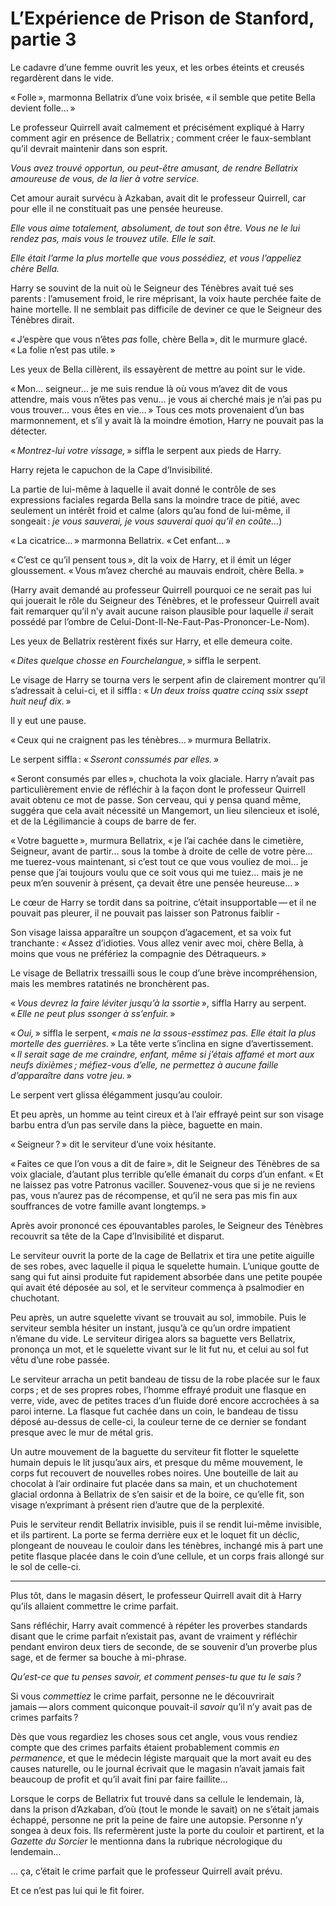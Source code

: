 # L’Expérience de Prison de Stanford, partie 3


Le cadavre d’une femme ouvrit les yeux, et les orbes éteints et creusés
regardèrent dans le vide.

« Folle », marmonna Bellatrix d’une voix brisée, « il semble que petite
Bella devient folle… »

Le professeur Quirrell avait calmement et précisément expliqué à Harry
comment agir en présence de Bellatrix ; comment créer le faux-semblant
qu’il devrait maintenir dans son esprit.

*Vous avez trouvé opportun, ou peut-être amusant, de rendre Bellatrix
amoureuse de vous, de la lier à votre service.*

Cet amour aurait survécu à Azkaban, avait dit le professeur Quirrell,
car pour elle il ne constituait pas une pensée heureuse.

*Elle vous aime totalement, absolument, de tout son être. Vous ne le lui
rendez pas, mais vous le trouvez utile. Elle le sait.*

*Elle était l’arme la plus mortelle que vous possédiez, et vous
l’appeliez chère Bella.*

Harry se souvint de la nuit où le Seigneur des Ténèbres avait tué ses
parents : l’amusement froid, le rire méprisant, la voix haute perchée
faite de haine mortelle. Il ne semblait pas difficile de deviner ce que
le Seigneur des Ténèbres dirait.

« J’espère que vous n’êtes *pas* folle, chère Bella », dit le murmure
glacé. « La folie n’est pas utile. »

Les yeux de Bella cillèrent, ils essayèrent de mettre au point sur le
vide.

« Mon… seigneur… je me suis rendue là où vous m’avez dit de vous
attendre, mais vous n’êtes pas venu… je vous ai cherché mais je n’ai pas
pu vous trouver… vous êtes en vie… » Tous ces mots provenaient d’un bas
marmonnement, et s’il y avait là la moindre émotion, Harry ne pouvait
pas la détecter.

« *Montrez-lui votre vissage,* » siffla le serpent aux pieds de Harry.

Harry rejeta le capuchon de la Cape d’Invisibilité.

La partie de lui-même à laquelle il avait donné le contrôle de ses
expressions faciales regarda Bella sans la moindre trace de pitié, avec
seulement un intérêt froid et calme (alors qu’au fond de lui-même, il
songeait : *je vous sauverai, je vous sauverai quoi qu’il en coûte…*)

« La cicatrice… » marmonna Bellatrix. « Cet enfant… »

« C’est ce qu’il pensent tous », dit la voix de Harry, et il émit un léger
gloussement. « Vous m’avez cherché au mauvais endroit, chère Bella. »

(Harry avait demandé au professeur Quirrell pourquoi ce ne serait pas
lui qui jouerait le rôle du Seigneur des Ténèbres, et le professeur
Quirrell avait fait remarquer qu’il n’y avait aucune raison plausible
pour laquelle *il* serait possédé par l’ombre de
Celui-Dont-Il-Ne-Faut-Pas-Prononcer-Le-Nom).

Les yeux de Bellatrix restèrent fixés sur Harry, et elle demeura coite.

« *Dites quelque chosse en Fourchelangue,* » siffla le serpent.

Le visage de Harry se tourna vers le serpent afin de clairement montrer
qu’il s’adressait à celui-ci, et il siffla : « *Un deux troiss quatre
ccinq ssix ssept huit neuf dix.* »

Il y eut une pause.

« Ceux qui ne craignent pas les ténèbres… » murmura Bellatrix.

Le serpent siffla : « *Sseront conssumés par elles.* »

« Seront consumés par elles », chuchota la voix glaciale. Harry n’avait
pas particulièrement envie de réfléchir à la façon dont le professeur
Quirrell avait obtenu ce mot de passe. Son cerveau, qui y pensa quand
même, suggéra que cela avait nécessité un Mangemort, un lieu silencieux
et isolé, et de la Légilimancie à coups de barre de fer.

« Votre baguette », murmura Bellatrix, « je l’ai cachée dans le cimetière,
Seigneur, avant de partir… sous la tombe à droite de celle de votre
père… me tuerez-vous maintenant, si c’est tout ce que vous vouliez de
moi… je pense que j’ai toujours voulu que ce soit vous qui me tuiez…
mais je ne peux m’en souvenir à présent, ça devait être une pensée
heureuse… »

Le cœur de Harry se tordit dans sa poitrine, c’était insupportable — et
il ne pouvait pas pleurer, il ne pouvait pas laisser son Patronus
faiblir -

Son visage laissa apparaître un soupçon d’agacement, et sa voix fut
tranchante : « Assez d’idioties. Vous allez venir avec moi, chère Bella,
à moins que vous ne préfériez la compagnie des Détraqueurs. »

Le visage de Bellatrix tressailli sous le coup d’une brève
incompréhension, mais les membres ratatinés ne bronchèrent pas.

« *Vous devrez la faire léviter jusqu’à la ssortie* », siffla Harry au
serpent. « *Elle ne peut plus ssonger à ss’enfuir.* »

« *Oui,* » siffla le serpent, « *mais ne la ssous-esstimez pas. Elle était
la plus mortelle des guerrières.* » La tête verte s’inclina en signe
d’avertissement. « *Il serait sage de me craindre, enfant, même si
j’étais affamé et mort aux neufs dixièmes ; méfiez-vous d’elle, ne
permettez à aucune faille d’apparaître dans votre jeu.* »

Le serpent vert glissa élégamment jusqu’au couloir.

Et peu après, un homme au teint cireux et à l’air effrayé peint sur son
visage barbu entra d’un pas servile dans la pièce, baguette en main.

« Seigneur ? » dit le serviteur d’une voix hésitante.

« Faites ce que l’on vous a dit de faire », dit le Seigneur des Ténèbres
de sa voix glaciale, d’autant plus terrible qu’elle émanait du corps
d’un enfant. « Et ne laissez pas votre Patronus vaciller. Souvenez-vous
que si je ne reviens pas, vous n’aurez pas de récompense, et qu’il ne
sera pas mis fin aux souffrances de votre famille avant longtemps. »

Après avoir prononcé ces épouvantables paroles, le Seigneur des Ténèbres
recouvrit sa tête de la Cape d’Invisibilité et disparut.

Le serviteur ouvrit la porte de la cage de Bellatrix et tira une petite
aiguille de ses robes, avec laquelle il piqua le squelette humain.
L’unique goutte de sang qui fut ainsi produite fut rapidement absorbée
dans une petite poupée qui avait été déposée au sol, et le serviteur
commença à psalmodier en chuchotant.

Peu après, un autre squelette vivant se trouvait au sol, immobile. Puis
le serviteur sembla hésiter un instant, jusqu’à ce qu’un ordre impatient
n’émane du vide. Le serviteur dirigea alors sa baguette vers Bellatrix,
prononça un mot, et le squelette vivant sur le lit fut nu, et celui au
sol fut vêtu d’une robe passée.

Le serviteur arracha un petit bandeau de tissu de la robe placée sur le
faux corps ; et de ses propres robes, l’homme effrayé produit une
flasque en verre, vide, avec de petites traces d’un fluide doré encore
accrochées à sa paroi interne. La flasque fut cachée dans un coin, le
bandeau de tissu déposé au-dessus de celle-ci, la couleur terne de ce
dernier se fondant presque avec le mur de métal gris.

Un autre mouvement de la baguette du serviteur fit flotter le squelette
humain depuis le lit jusqu’aux airs, et presque du même mouvement, le
corps fut recouvert de nouvelles robes noires. Une bouteille de lait au
chocolat à l’air ordinaire fut placée dans sa main, et un chuchotement
glacial ordonna à Bellatrix de s’en saisir et de la boire, ce qu’elle
fit, son visage n’exprimant à présent rien d’autre que de la perplexité.

Puis le serviteur rendit Bellatrix invisible, puis il se rendit lui-même
invisible, et ils partirent. La porte se ferma derrière eux et le loquet
fit un déclic, plongeant de nouveau le couloir dans les ténèbres,
inchangé mis à part une petite flasque placée dans le coin d’une
cellule, et un corps frais allongé sur le sol de celle-ci.



------------------------------------------------------------------------



Plus tôt, dans le magasin désert, le professeur Quirrell avait dit à
Harry qu’ils allaient commettre le crime parfait.

Sans réfléchir, Harry avait commencé à répéter les proverbes standards
disant que le crime parfait n’existait pas, avant de vraiment y
réfléchir pendant environ deux tiers de seconde, de se souvenir d’un
proverbe plus sage, et de fermer sa bouche à mi-phrase.

*Qu’est-ce que tu penses savoir, et comment penses-tu que tu le sais ?*

Si vous *commettiez* le crime parfait, personne ne le découvrirait
jamais — alors comment quiconque pouvait-il *savoir* qu’il n’y avait pas
de crimes parfaits ?

Dès que vous regardiez les choses sous cet angle, vous vous rendiez
compte que des crimes parfaits étaient probablement commis *en
permanence*, et que le médecin légiste marquait que la mort avait eu des
causes naturelle, ou le journal écrivait que le magasin n’avait jamais
fait beaucoup de profit et qu’il avait fini par faire faillite…

Lorsque le corps de Bellatrix fut trouvé dans sa cellule le lendemain,
là, dans la prison d’Azkaban, d’où (tout le monde le savait) on ne
s’était jamais échappé, personne ne prit la peine de faire une autopsie.
Personne n’y songea à deux fois. Ils refermèrent juste la porte du
couloir et partirent, et la *Gazette du Sorcier* le mentionna dans la
rubrique nécrologique du lendemain…

… ça, c’était le crime parfait que le professeur Quirrell avait prévu.

Et ce n’est pas lui qui le fit foirer.


